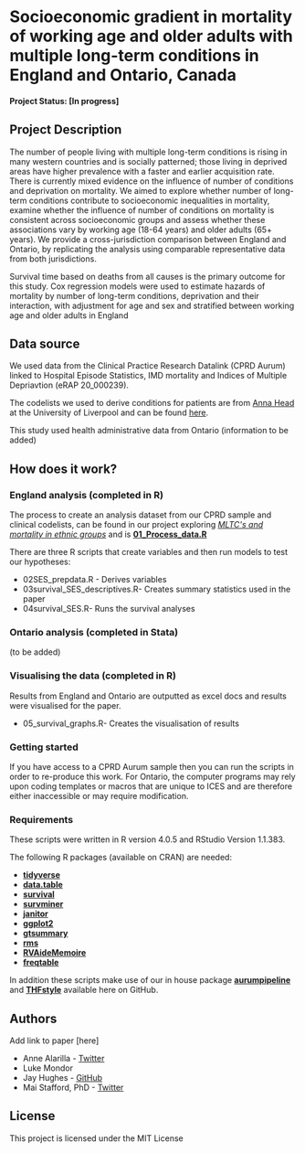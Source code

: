 # Socioeconomic gradient in mortality of working age and older adults with multiple long-term conditions in England and Ontario, Canada

#### Project Status: [In progress]

## Project Description

The number of people living with multiple long-term conditions is rising in many western countries and is socially patterned; those living in deprived areas have higher prevalence with a faster and earlier acquisition rate. There is currently mixed evidence on the influence of number of conditions and deprivation on mortality. We aimed to explore whether number of long-term conditions contribute to socioeconomic inequalities in mortality, examine whether the influence of number of conditions on mortality is consistent across socioeconomic groups and assess whether these associations vary by working age (18-64 years) and older adults (65+ years). We provide a cross-jurisdiction comparison between England and Ontario, by replicating the analysis using comparable representative data from both jurisdictions. 

Survival time based on deaths from all causes is the primary outcome for this study. Cox regression models were used to estimate hazards of mortality by number of long-term conditions, deprivation and their interaction, with adjustment for age and sex and stratified between working age and older adults in England

## Data source

We used data from the Clinical Practice Research Datalink (CPRD Aurum) linked to Hospital Episode Statistics, IMD mortality and Indices of Multiple Depriavtion (eRAP 20_000239).

The codelists we used to derive conditions for patients are from [Anna Head](https://github.com/annalhead) at the University of Liverpool and can be found [here](https://github.com/annalhead/CPRD_multimorbidity_codelists).

This study used health administrative data from Ontario (information to be added)

## How does it work?

### England analysis (completed in R) 

The process to create an analysis dataset from our CPRD sample and clinical codelists, can be found in our project exploring [*MLTC's and mortality in ethnic groups*](https://github.com/HFAnalyticsLab/MLTCs_and_mortality_in_ethnic_groups) and is [**01_Process_data.R**](https://github.com/HFAnalyticsLab/MLTCs_and_mortality_in_ethnic_groups/blob/main/01_Process_data.R)

There are three R scripts that create variables and then run models to test our hypotheses:  
* 02SES_prepdata.R - Derives variables 
* 03survival_SES_descriptives.R- Creates summary statistics used in the paper
* 04survival_SES.R- Runs the survival analyses 

### Ontario analysis (completed in Stata) 

(to be added) 

### Visualising the data (completed in R)

Results from England and Ontario are outputted as excel docs and results were visualised for the paper. 
 * 05_survival_graphs.R- Creates the visualisation of results

### Getting started

If you have access to a CPRD Aurum sample then you can run the scripts in order to re-produce this work. For Ontario, the computer programs may rely upon coding templates or macros that are unique to ICES and are therefore either inaccessible or may require modification.

### Requirements 

These scripts were written in R version 4.0.5 and RStudio Version 1.1.383.

The following R packages (available on CRAN) are needed: 
* [**tidyverse**](https://www.tidyverse.org/)
* [**data.table**](https://cran.r-project.org/web/packages/data.table)
* [**survival**](https://cran.r-project.org/web/packages/survival/index.html)
* [**survminer**](https://cran.r-project.org/web/packages/survminer/index.html)
* [**janitor**](https://cran.r-project.org/web/packages/janitor/vignettes/janitor.html)
* [**ggplot2**](https://ggplot2.tidyverse.org/)
* [**gtsummary**](https://www.danieldsjoberg.com/gtsummary/)
* [**rms**](https://cran.r-project.org/web/packages/rms/rms.pdf)
* [**RVAideMemoire**](https://cran.r-project.org/web/packages/RVAideMemoire/index.html)
* [**freqtable**](https://cran.r-project.org/web/packages/freqtables/index.html)

In addition these scripts make use of our in house package [**aurumpipeline**](https://github.com/HFAnalyticsLab/aurumpipeline) and [**THFstyle**](https://github.com/THF-evaluative-analytics/THFstyle) available here on GitHub.


## Authors

Add link to paper [here]

* Anne Alarilla - [Twitter](https://twitter.com/alarillaanne)
* Luke Mondor 
* Jay Hughes - [GitHub](https://github.com/Jay-ops256)
* Mai Stafford, PhD - [Twitter](https://twitter.com/stafford_xm)



## License

This project is licensed under the MIT License
